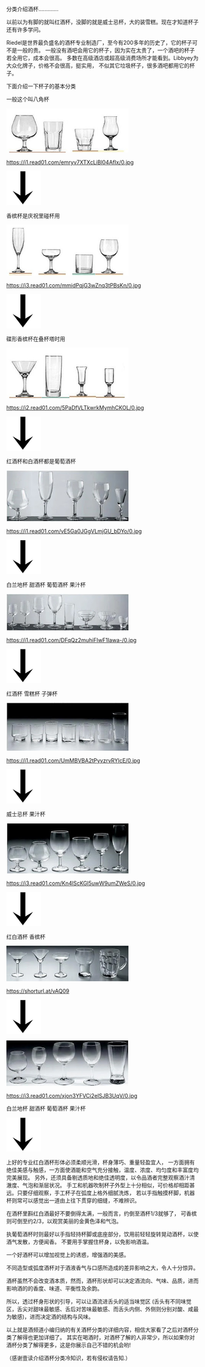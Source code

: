 分类介绍酒杯.............

以前以为有脚的就叫红酒杯，没脚的就是威士忌杯，大的装雪糕。现在才知道杯子还有许多学问。

Riedel是世界最负盛名的酒杯专业制造厂，至今有200多年的历史了，它的杯子可不是一般的贵。
一般没有酒吧会用它的杯子，因为实在太贵了，一个酒吧的杯子若全用它，成本会很高。
多数在高级酒店或超高级消费场所才能看到。Libbyey为大众化牌子，价格不会很高，挺实用，
不似其它垃圾杯子，很多酒吧都用它的杯子。

下面介绍一下杯子的基本分类

一般这个叫八角杯

![杯](https://github.com/ywangnccu/ywang/blob/main/images/CUP/CUP.jpg)

https://i1.read01.com/emryv7XTXcLiBl04AfIx/0.jpg

![箭](https://github.com/ywangnccu/ywang/blob/main/images/CUP/ARROW.png)

香槟杯是庆祝里碰杯用

![杯](https://github.com/ywangnccu/ywang/blob/main/images/CUP/CUP1.jpg)

https://i3.read01.com/mmidPqjG3wZnq3tPBsKn/0.jpg

![箭](https://github.com/ywangnccu/ywang/blob/main/images/CUP/ARROW.png)

碟形香槟杯在叠杯塔时用

![杯](https://github.com/ywangnccu/ywang/blob/main/images/CUP/CUP3.jpg)

https://i2.read01.com/5PaDfVLTkwrkMymhCKOL/0.jpg

![箭](https://github.com/ywangnccu/ywang/blob/main/images/CUP/ARROW.png)

红酒杯和白酒杯都是葡萄酒杯

![杯](https://github.com/ywangnccu/ywang/blob/main/images/CUP/CUP5.jpg)

https://i1.read01.com/vE5Ga0JGgVLmjGU_bDYo/0.jpg

![箭](https://github.com/ywangnccu/ywang/blob/main/images/CUP/ARROW.png)

白兰地杯 甜酒杯 葡萄酒杯 果汁杯

![杯](https://github.com/ywangnccu/ywang/blob/main/images/CUP/CUP6.jpg)

https://i1.read01.com/DFqQz2muhiFIwF1Iawa-/0.jpg

![箭](https://github.com/ywangnccu/ywang/blob/main/images/CUP/ARROW.png)

红酒杯 雪糕杯 子弹杯

![杯](https://github.com/ywangnccu/ywang/blob/main/images/CUP/CUP9.jpg)

https://i1.read01.com/UmMBVBA2tPyvzrvRYlcE/0.jpg

![箭](https://github.com/ywangnccu/ywang/blob/main/images/CUP/ARROW.png)

威士忌杯 果汁杯

![杯](https://github.com/ywangnccu/ywang/blob/main/images/CUP/CUP13.jpg)

https://i3.read01.com/Kn4lScKGl5uwW9umZWeS/0.jpg

![箭](https://github.com/ywangnccu/ywang/blob/main/images/CUP/ARROW.png)

红白酒杯 香槟杯

![杯](https://github.com/ywangnccu/ywang/blob/main/images/CUP/CUP15.jpg)

https://shorturl.at/vAQ09

![箭](https://github.com/ywangnccu/ywang/blob/main/images/CUP/ARROW.png)

![杯](https://github.com/ywangnccu/ywang/blob/main/images/CUP/CUP16.jpg)

https://i3.read01.com/xjon3YFVCi2elSJB3UqV/0.jpg

白兰地杯 甜酒杯 葡萄酒杯 果汁杯

![箭](https://github.com/ywangnccu/ywang/blob/main/images/CUP/ARROW.png)

上好的专业红白酒杯形体必须柔顺光滑，杯身薄巧、重量轻盈宜人，
一方面拥有绝佳美感与触感，一方面使酒能和空气充分接触，温度、浓度、均匀度和丰富度均完美展现。
另外，还须具备剔透质地和绝佳透明度，以令品酒者完整观察酒汁清澈度、气泡和渐层状况。
手工和机器吹制杯子外型上十分相似，可价格却相距甚远。只要仔细观察，手工杯子在弧度上格外细腻洗炼，
若以手指触摸杯脚，机器杯则常可以感觉出一道由上往下贯穿的细缝，不难辨识。

在酒杯里斟红白酒最好不要倒得太满，一般而言，约倒至酒杯1/3就够了，
可香槟则可倒至约2/3，以观赏美丽的金黄色泽和气泡。

执葡萄酒杯时则最好以手指轻持杯脚或底座部分，饮用前轻轻旋转晃动酒杯，以使酒气发散，方便闻香。
不要用手掌握住杯身，以免影响酒温。

一个好酒杯可以增加视觉上的诱惑，增强酒的美感。

不同造型或弧度酒杯对于酒液香气与口感所造成的差异影响之大，令人十分惊异。

酒杯虽然不会改变酒本质，然而，酒杯形状却可以决定酒流向、气味、品质，进而影响酒的的香度、味道、平衡性及余韵。

所以，透过杯身形状的引导，可以让酒流进舌头的适当味觉区
(舌头有不同味觉区，舌尖对甜味最敏感、舌后对苦味最敏感、而舌头内侧、外侧则分别对酸、咸最为敏感)，进而决定酒的结构与风味。

以上就是酒频道小编归纳的有关酒杯分类的详细内容，相信大家看了之后对酒杯分类了解得也更加详细了。
其实在喝酒时，对酒杯了解的人非常少，所以如果你对酒杯分类了解得更多，这是你展示自己不错的机会哟!

（感谢壹读介绍酒杯分类冷知识，若有侵权请告知.）
